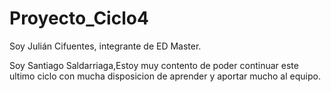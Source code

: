 # Proyecto_Ciclo4

Soy Julián Cifuentes, integrante de ED Master.

Soy Santiago Saldarriaga,Estoy muy contento de poder continuar este ultimo ciclo con mucha disposicion de aprender y aportar mucho al equipo.
